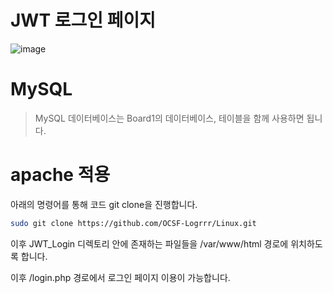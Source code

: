 # JWT 로그인 페이지

![image](https://github.com/user-attachments/assets/565d3127-5bc6-4a1b-abf3-908f19b23909)

# MySQL
> MySQL 데이터베이스는 Board1의 데이터베이스, 테이블을 함께 사용하면 됩니다.

# apache 적용
아래의 명령어를 통해 코드 git clone을 진행합니다.
```bash
sudo git clone https://github.com/OCSF-Logrrr/Linux.git
```
이후 JWT_Login 디렉토리 안에 존재하는 파일들을 /var/www/html 경로에 위치하도록 합니다.

이후 /login.php 경로에서 로그인 페이지 이용이 가능합니다.
